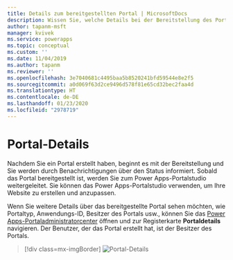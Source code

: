 ```yaml
---
title: Details zum bereitgestellten Portal | MicrosoftDocs
description: Wissen Sie, welche Details bei der Bereitstellung des Portale erfasst werden und was Sie nutzen können.
author: tapanm-msft
manager: kvivek
ms.service: powerapps
ms.topic: conceptual
ms.custom: ''
ms.date: 11/04/2019
ms.author: tapanm
ms.reviewer: ''
ms.openlocfilehash: 3e7040681c4495baa5b8520241bfd59544e8e2f5
ms.sourcegitcommit: a0d069f63d2ce9496d578f81e65cd32bec2faa4d
ms.translationtype: HT
ms.contentlocale: de-DE
ms.lasthandoff: 01/23/2020
ms.locfileid: "2978719"
---
```

# <a name="portal-details"></a>Portal-Details

Nachdem Sie ein Portal erstellt haben, beginnt es mit der Bereitstellung und Sie werden durch Benachrichtigungen über den Status informiert. Sobald das Portal bereitgestellt ist, werden Sie zum Power Apps-Portalstudio weitergeleitet. Sie können das Power Apps-Portalstudio verwenden, um Ihre Website zu erstellen und anzupassen.

Wenn Sie weitere Details über das bereitgestellte Portal sehen möchten, wie Portaltyp, Anwendungs-ID, Besitzer des Portals usw., können Sie das [Power Apps-Portaladministratorcenter](admin-overview.md) öffnen und zur Registerkarte **Portaldetails** navigieren. Der Benutzer, der das Portal erstellt hat, ist der Besitzer des Portals.

> [!div class=mx-imgBorder]
> ![Portal-Details](../media/portal-details-admin.png "Portal-Details")